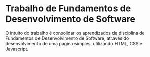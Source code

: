 # Trabalho de Fundamentos de Desenvolvimento de Software

O intuito do trabalho é consolidar os aprendizados da disciplina de Fundamentos de Desenvolvimento de Software, através do desenvolvimento de uma página simples, utilizando HTML, CSS e Javascript.